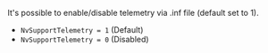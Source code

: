 It's possible to enable/disable telemetry via .inf file (default set to 1).

* `NvSupportTelemetry = 1` (Default)
* `NvSupportTelemetry = 0` (Disabled)
